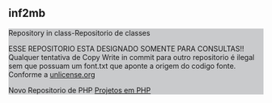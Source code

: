 <p align="center"><h2>inf2mb</h2><p>
<div style=" height:auto; width:100%;background-color:#c9cacc;">
  Repository in class-Repositorio de classes

  <p>ESSE REPOSITORIO ESTA DESIGNADO SOMENTE PARA CONSULTAS!! Qualquer tentativa de Copy Write in commit para outro     repositorio é ilegal sem que possuam um font.txt que aponte a origem do codigo fonte. Conforme a <a href="http://unlicense.org">unlicense.org</a></p>
  <p> Novo Repositorio de PHP <a href="https://github.com/gilberto-009199/ProjetoSenaiPHP400">Projetos em PHP </a> </p>
</div>
